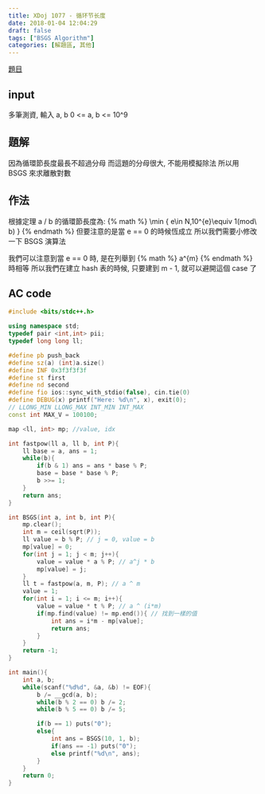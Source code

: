 ```yaml
---
title: XDoj 1077 - 循环节长度
date: 2018-01-04 12:04:29
draft: false
tags: ["BSGS Algorithm"]
categories: [解題區, 其他]
---
```


[題目](http://acm.xidian.edu.cn/problem.php?id=1077)

## input
多筆測資, 輸入 a, b
0 <= a, b <= 10^9

## 題解
因為循環節長度最長不超過分母
而這題的分母很大, 不能用模擬除法
所以用 BSGS 來求離散對數

## 作法
根據定理 a / b 的循環節長度為: {% math %} \min \{ e\in N,10^{e}\equiv 1(mod\ b) \} {% endmath %}
但要注意的是當 e == 0 的時候恆成立
所以我們需要小修改一下 BSGS 演算法

我們可以注意到當 e == 0 時, 是在列舉到 {% math %} a^{m} {% endmath %} 時相等
所以我們在建立 hash 表的時候, 只要建到 m - 1, 就可以避開這個 case 了

## AC code
```cpp
#include <bits/stdc++.h>

using namespace std;
typedef pair <int,int> pii;
typedef long long ll;

#define pb push_back
#define sz(a) (int)a.size()
#define INF 0x3f3f3f3f
#define st first
#define nd second
#define fio ios::sync_with_stdio(false), cin.tie(0)
#define DEBUG(x) printf("Here: %d\n", x), exit(0);
// LLONG_MIN LLONG_MAX INT_MIN INT_MAX
const int MAX_V = 100100;

map <ll, int> mp; //value, idx

int fastpow(ll a, ll b, int P){
    ll base = a, ans = 1;
    while(b){
        if(b & 1) ans = ans * base % P;
        base = base * base % P;
        b >>= 1;
    }
    return ans;
}

int BSGS(int a, int b, int P){
    mp.clear();
    int m = ceil(sqrt(P));
    ll value = b % P; // j = 0, value = b
    mp[value] = 0;
    for(int j = 1; j < m; j++){
        value = value * a % P; // a^j * b
        mp[value] = j;
    }
    ll t = fastpow(a, m, P); // a ^ m
    value = 1;
    for(int i = 1; i <= m; i++){
        value = value * t % P; // a ^ (i*m)
        if(mp.find(value) != mp.end()){ // 找到一樣的值
            int ans = i*m - mp[value];
            return ans;
        }
    }
    return -1;
}

int main(){
    int a, b;
    while(scanf("%d%d", &a, &b) != EOF){
        b /= __gcd(a, b);
        while(b % 2 == 0) b /= 2;
        while(b % 5 == 0) b /= 5;

        if(b == 1) puts("0");
        else{
            int ans = BSGS(10, 1, b);
            if(ans == -1) puts("0");
            else printf("%d\n", ans);
        }
    }
    return 0;
}
```
